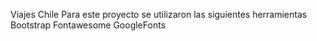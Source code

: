 Viajes Chile
Para este proyecto se utilizaron las siguientes herramientas
Bootstrap
Fontawesome
GoogleFonts